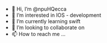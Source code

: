 - 👋 Hi, I’m @npuHQecca
- 👀 I’m interested in IOS - development
- 🌱 I’m currently learning swift
- 💞️ I’m looking to collaborate on 
- 📫 How to reach me ...

<!---
npuHQecca/npuHQecca is a ✨ special ✨ repository because its `README.md` (this file) appears on your GitHub profile.
You can click the Preview link to take a look at your changes.
--->
